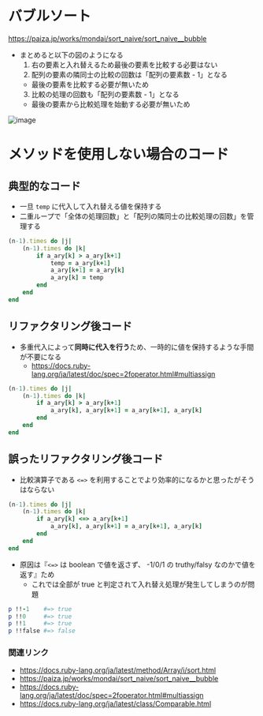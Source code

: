 # バブルソート
https://paiza.jp/works/mondai/sort_naive/sort_naive__bubble

* まとめると以下の図のようになる
  1. 右の要素と入れ替えるため最後の要素を比較する必要はない
  2. 配列の要素の隣同士の比較の回数は「配列の要素数 - 1」となる
    * 最後の要素を比較する必要が無いため
  3. 比較の処理の回数も「配列の要素数 - 1」となる
    * 最後の要素から比較処理を始動する必要が無いため

![image](https://github.com/user-attachments/assets/c5c9687d-19d0-4996-bcd8-d84659ca7176)

# メソッドを使用しない場合のコード
## 典型的なコード
* 一旦 `temp` に代入して入れ替える値を保持する
* 二重ループで「全体の処理回数」と「配列の隣同士の比較処理の回数」を管理する

```ruby
(n-1).times do |j|
    (n-1).times do |k|
        if a_ary[k] > a_ary[k+1]
            temp = a_ary[k+1]
            a_ary[k+1] = a_ary[k]
            a_ary[k] = temp
        end
    end
end
```

## リファクタリング後コード
* 多重代入によって**同時に代入を行う**ため、一時的に値を保持するような手間が不要になる
  * https://docs.ruby-lang.org/ja/latest/doc/spec=2foperator.html#multiassign

```ruby
(n-1).times do |j|
    (n-1).times do |k|
        if a_ary[k] > a_ary[k+1]
            a_ary[k], a_ary[k+1] = a_ary[k+1], a_ary[k]
        end
    end
end
```

## 誤ったリファクタリング後コード
* 比較演算子である `<=>` を利用することでより効率的になるかと思ったがそうはならない

```ruby
(n-1).times do |j|
    (n-1).times do |k|
        if a_ary[k] <=> a_ary[k+1]
            a_ary[k], a_ary[k+1] = a_ary[k+1], a_ary[k]
        end
    end
end
```

* 原因は『`<=>` は boolean で値を返さず、 -1/0/1 の truthy/falsy なのかで値を返す』ため
  * これでは全部が true と判定されて入れ替え処理が発生してしまうのが問題

```ruby
p !!-1    #=> true
p !!0     #=> true
p !!1     #=> true
p !!false #=> false
```


### 関連リンク
* https://docs.ruby-lang.org/ja/latest/method/Array/i/sort.html
* https://paiza.jp/works/mondai/sort_naive/sort_naive__bubble
* https://docs.ruby-lang.org/ja/latest/doc/spec=2foperator.html#multiassign
* https://docs.ruby-lang.org/ja/latest/class/Comparable.html
